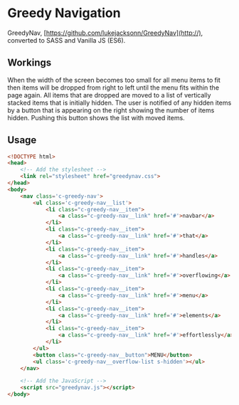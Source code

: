 # Greedy Navigation
GreedyNav, [https://github.com/lukejacksonn/GreedyNav](http://), converted to SASS and Vanilla JS (ES6).

## Workings
When the width of the screen becomes too small for all menu items to fit then items will be dropped from right to left until the menu fits within the page again. All items that are dropped are moved to a list of vertically stacked items that is initially hidden. The user is notified of any hidden items by a button that is appearing on the right showing the number of items hidden. Pushing this button shows the list with moved items.

## Usage
```html
<!DOCTYPE html>
<head>
	<!-- Add the stylesheet -->
    <link rel="stylesheet" href="greedynav.css">
</head>
<body>
	<nav class='c-greedy-nav'>
    	<ul class='c-greedy-nav__list'>
        	<li class="c-greedy-nav__item">
            	<a class="c-greedy-nav__link" href='#'>navbar</a>
            </li>
        	<li class="c-greedy-nav__item">
            	<a class="c-greedy-nav__link" href='#'>that</a>
            </li>
        	<li class="c-greedy-nav__item">
            	<a class="c-greedy-nav__link" href='#'>handles</a>
            </li>
        	<li class="c-greedy-nav__item">
            	<a class="c-greedy-nav__link" href='#'>overflowing</a>
            </li>
        	<li class="c-greedy-nav__item">
            	<a class="c-greedy-nav__link" href='#'>menu</a>
            </li>
        	<li class="c-greedy-nav__item">
            	<a class="c-greedy-nav__link" href='#'>elements</a>
            </li>
        	<li class="c-greedy-nav__item">
            	<a class="c-greedy-nav__link" href='#'>effortlessly</a>
            </li>
    	</ul>
    	<button class="c-greedy-nav__button">MENU</button>
    	<ul class='c-greedy-nav__overflow-list s-hidden'></ul>
	</nav>

	<!-- Add the JavaScript -->
	<script src="greedynav.js"></script>
</body>
```
